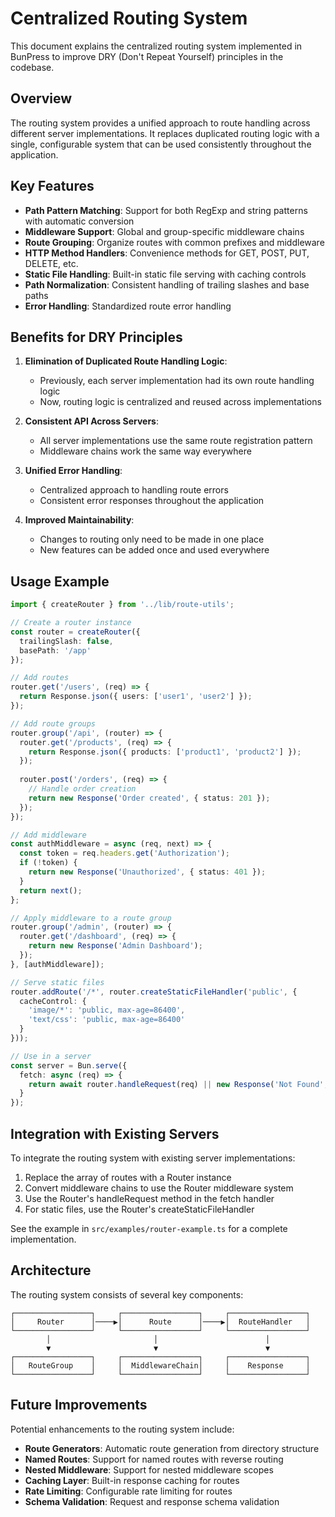 # Centralized Routing System

This document explains the centralized routing system implemented in BunPress to improve DRY (Don't Repeat Yourself) principles in the codebase.

## Overview

The routing system provides a unified approach to route handling across different server implementations. It replaces duplicated routing logic with a single, configurable system that can be used consistently throughout the application.

## Key Features

- **Path Pattern Matching**: Support for both RegExp and string patterns with automatic conversion
- **Middleware Support**: Global and group-specific middleware chains
- **Route Grouping**: Organize routes with common prefixes and middleware
- **HTTP Method Handlers**: Convenience methods for GET, POST, PUT, DELETE, etc.
- **Static File Handling**: Built-in static file serving with caching controls
- **Path Normalization**: Consistent handling of trailing slashes and base paths
- **Error Handling**: Standardized route error handling

## Benefits for DRY Principles

1. **Elimination of Duplicated Route Handling Logic**:
   - Previously, each server implementation had its own route handling logic
   - Now, routing logic is centralized and reused across implementations

2. **Consistent API Across Servers**:
   - All server implementations use the same route registration pattern
   - Middleware chains work the same way everywhere

3. **Unified Error Handling**:
   - Centralized approach to handling route errors
   - Consistent error responses throughout the application

4. **Improved Maintainability**:
   - Changes to routing only need to be made in one place
   - New features can be added once and used everywhere

## Usage Example

```typescript
import { createRouter } from '../lib/route-utils';

// Create a router instance
const router = createRouter({
  trailingSlash: false,
  basePath: '/app'
});

// Add routes
router.get('/users', (req) => {
  return Response.json({ users: ['user1', 'user2'] });
});

// Add route groups
router.group('/api', (router) => {
  router.get('/products', (req) => {
    return Response.json({ products: ['product1', 'product2'] });
  });
  
  router.post('/orders', (req) => {
    // Handle order creation
    return new Response('Order created', { status: 201 });
  });
});

// Add middleware
const authMiddleware = async (req, next) => {
  const token = req.headers.get('Authorization');
  if (!token) {
    return new Response('Unauthorized', { status: 401 });
  }
  return next();
};

// Apply middleware to a route group
router.group('/admin', (router) => {
  router.get('/dashboard', (req) => {
    return new Response('Admin Dashboard');
  });
}, [authMiddleware]);

// Serve static files
router.addRoute('/*', router.createStaticFileHandler('public', {
  cacheControl: {
    'image/*': 'public, max-age=86400',
    'text/css': 'public, max-age=86400'
  }
}));

// Use in a server
const server = Bun.serve({
  fetch: async (req) => {
    return await router.handleRequest(req) || new Response('Not Found', { status: 404 });
  }
});
```

## Integration with Existing Servers

To integrate the routing system with existing server implementations:

1. Replace the array of routes with a Router instance
2. Convert middleware chains to use the Router middleware system
3. Use the Router's handleRequest method in the fetch handler
4. For static files, use the Router's createStaticFileHandler

See the example in `src/examples/router-example.ts` for a complete implementation.

## Architecture

The routing system consists of several key components:

```
┌─────────────────┐     ┌─────────────────┐     ┌─────────────────┐
│     Router      │────▶│      Route      │────▶│  RouteHandler   │
└─────────────────┘     └─────────────────┘     └─────────────────┘
        │                       │                        │
        ▼                       ▼                        ▼
┌─────────────────┐     ┌─────────────────┐     ┌─────────────────┐
│   RouteGroup    │     │  MiddlewareChain│     │    Response     │
└─────────────────┘     └─────────────────┘     └─────────────────┘
```

## Future Improvements

Potential enhancements to the routing system include:

- **Route Generators**: Automatic route generation from directory structure
- **Named Routes**: Support for named routes with reverse routing
- **Nested Middleware**: Support for nested middleware scopes
- **Caching Layer**: Built-in response caching for routes
- **Rate Limiting**: Configurable rate limiting for routes
- **Schema Validation**: Request and response schema validation 